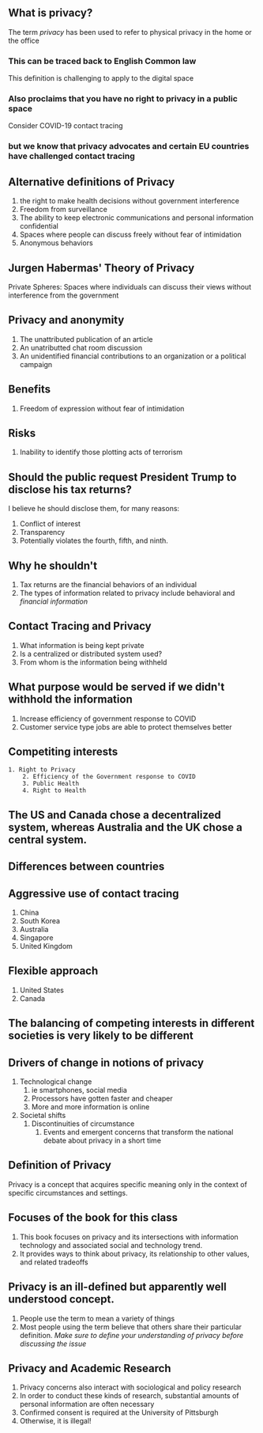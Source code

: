 ## What is privacy?

The term *privacy* has been used to refer to physical privacy in the home or the office
### This can be traced back to English Common law
This definition is challenging to apply to the digital space

### Also proclaims that you have no right to privacy in a public space
Consider COVID-19 contact tracing
### but we know that privacy advocates and certain EU countries have challenged contact tracing

## Alternative definitions of Privacy
1. the right to make health decisions without government interference
2. Freedom from surveillance
3. The ability to keep electronic communications and personal information confidential
4. Spaces where people can discuss freely without fear of intimidation
5. Anonymous behaviors
## Jurgen Habermas' Theory of Privacy
Private Spheres:
Spaces where individuals can discuss their views without interference from the government
## Privacy and anonymity
1. The unattributed publication of an article
2. An unatributted chat room discussion
3. An unidentified financial contributions to an organization or a political campaign
## Benefits
1. Freedom of expression without fear of intimidation
## Risks
1. Inability to identify those plotting acts of terrorism

## Should the public request President Trump to disclose his tax returns?
I believe he should disclose them, for many reasons:
1. Conflict of interest
2. Transparency
3. Potentially violates the fourth, fifth, and ninth.
## Why he shouldn't
1. Tax returns are the financial behaviors of an individual
2. The types of information related to privacy include behavioral and *financial information*
## Contact Tracing and Privacy
1. What information is being kept private
2. Is a centralized or distributed system used?
3. From whom is the information being withheld
## What purpose would be served if we didn't withhold the information
1. Increase efficiency of government response to COVID
2. Customer service type jobs are able to protect themselves better
## Competiting interests
    1. Right to Privacy
        2. Efficiency of the Government response to COVID
        3. Public Health
        4. Right to Health

## The US and Canada chose a decentralized system, whereas Australia and the UK chose a central system.

## Differences between countries
## Aggressive use of contact tracing
1. China
2. South Korea
3. Australia
4. Singapore
5. United Kingdom
## Flexible approach
1. United States
2. Canada
## The balancing of competing interests in different societies is very likely to be different
## Drivers of change in notions of privacy
1. Technological change
    1. ie smartphones, social media
    2. Processors have gotten faster and cheaper
    3. More and more information is online
2. Societal shifts
    1. Discontinuities of circumstance
        1. Events and emergent concerns that transform the national debate about privacy in a short time
## Definition of Privacy
Privacy is a concept that acquires specific meaning only in the context of specific circumstances and settings.
## Focuses of the book for this class
1. This book focuses on privacy and its intersections with information technology and associated social and technology trend.
2. It provides ways to think about privacy, its relationship to other values, and related tradeoffs
## Privacy is an ill-defined but apparently well understood concept.
1. People use the term to mean a variety of things
2. Most people using the term believe that others share their particular definition.
*Make sure to define your understanding of privacy before discussing the issue*
## Privacy and Academic Research
1. Privacy concerns also interact with sociological and policy research
2. In order to conduct these kinds of research, substantial amounts of personal information are often necessary
3. Confirmed consent is required at the University of Pittsburgh
4. Otherwise, it is illegal!


